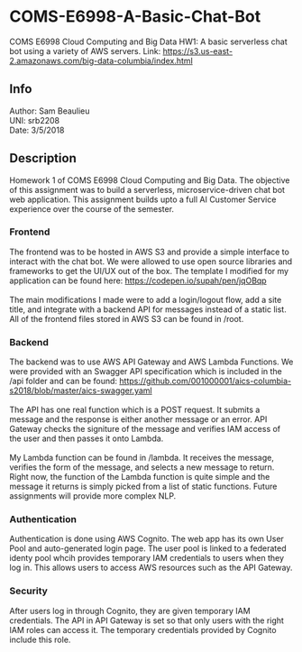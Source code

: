 # COMS-E6998-A-Basic-Chat-Bot
COMS E6998 Cloud Computing and Big Data HW1: A basic serverless chat bot using a variety of AWS servers.
Link: https://s3.us-east-2.amazonaws.com/big-data-columbia/index.html

## Info
Author: Sam Beaulieu	<br />
UNI: srb2208		<br />
Date: 3/5/2018		<br />

## Description
Homework 1 of COMS E6998 Cloud Computing and Big Data. The objective of this assignment was to build a serverless, microservice-driven chat bot web application. This assignment builds upto a full AI Customer Service experience over the course of the semester.

### Frontend
The frontend was to be hosted in AWS S3 and provide a simple interface to interact with the chat bot. We were allowed to use open source libraries and frameworks to get the UI/UX out of the box. The template I modified for my application can be found here: https://codepen.io/supah/pen/jqOBqp
<br />
<br />
The main modifications I made were to add a login/logout flow, add a site title, and integrate with a backend API for messages instead of a static list. All of the frontend files stored in AWS S3 can be found in /root.

### Backend
The backend was to use AWS API Gateway and AWS Lambda Functions. We were provided with an Swagger API specification which is included in the /api folder and can be found: https://github.com/001000001/aics-columbia-s2018/blob/master/aics-swagger.yaml
<br />
<br />
The API has one real function which is a POST request. It submits a message and the response is either another message or an error. API Gateway checks the signiture of the message and verifies IAM access of the user and then passes it onto Lambda. 
<br />
<br />
My Lambda function can be found in /lambda. It receives the message, verifies the form of the message, and selects a new message to return. Right now, the function of the Lambda function is quite simple and the message it returns is simply picked from a list of static functions. Future assignments will provide more complex NLP.

### Authentication
Authentication is done using AWS Cognito. The web app has its own User Pool and auto-generated login page. The user pool is linked to a federated identy pool whcih provides temporary IAM credentials to users when they log in. This allows users to access AWS resources such as the API Gateway. 

### Security
After users log in through Cognito, they are given temporary IAM credentials. The API in API Gateway is set so that only users with the right IAM roles can access it. The temporary credentials provided by Cognito include this role.
